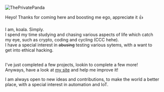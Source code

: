 <p align="left"> <img src="https://komarev.com/ghpvc/?username=ThePrivatePanda&label=Profile%20views&color=0e75b6&style=flat" alt="ThePrivatePanda" /> </p>

Heyo! Thanks for coming here and boosting me ego, appreciate it 👍 <br><br>
I am, koala. Simply. <br>
I spend my time studying and chasing various aspects of life which catch my eye, such as crypto, coding and cycling (CCC hehe). <br>
I have a special interest in ~~abusing~~ testing various sytems, with a want to get into ethical hacking.<br><br>

I've just completed a few projects, lookin to complete a few more! <br>
Anyways, have a look at [my site](https://thekoalaco.in) and help me improve it! <br>

I am always open to new ideas and contributions, to make the world a better place, with a special interest in automation and IoT.
